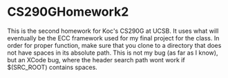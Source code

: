 CS290GHomework2
===============
This is the second homework for Koc's CS290G at UCSB. 
It uses what will eventually be the ECC framework used for my final project for the class.
In order for proper function, make sure that you clone to a directory that does not have spaces in its absolute path.
This is not my bug (as far as I know), but an XCode bug, where the header search path wont work if $(SRC_ROOT) contains spaces.
